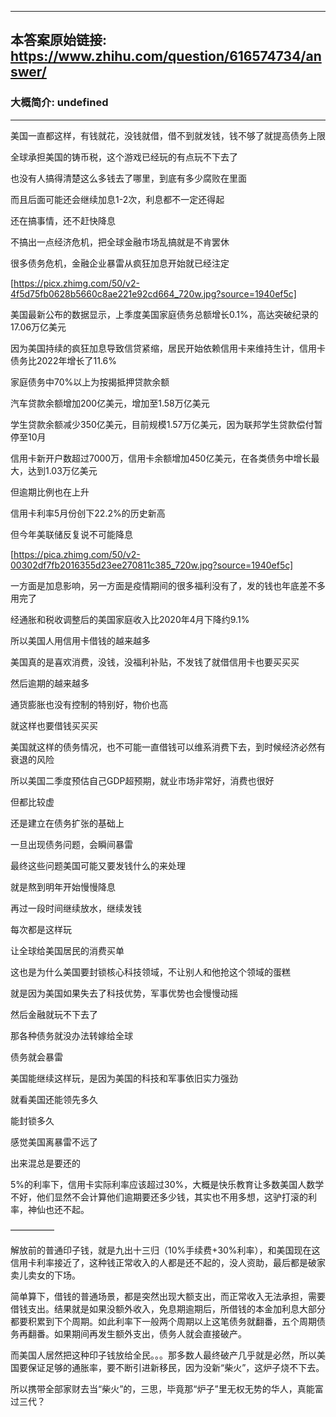 ----------------------------------------
## 本答案原始链接: https://www.zhihu.com/question/616574734/answer/
### 大概简介: undefined
----------------------------------------
美国一直都这样，有钱就花，没钱就借，借不到就发钱，钱不够了就提高债务上限

全球承担美国的铸币税，这个游戏已经玩的有点玩不下去了

也没有人搞得清楚这么多钱去了哪里，到底有多少腐败在里面

而且后面可能还会继续加息1-2次，利息都不一定还得起

还在搞事情，还不赶快降息

不搞出一点经济危机，把全球金融市场乱搞就是不肯罢休

很多债务危机，金融企业暴雷从疯狂加息开始就已经注定

[https://picx.zhimg.com/50/v2-4f5d75fb0628b5660c8ae221e92cd664_720w.jpg?source=1940ef5c]




美国最新公布的数据显示，上季度美国家庭债务总额增长0.1%，高达突破纪录的17.06万亿美元

因为美国持续的疯狂加息导致信贷紧缩，居民开始依赖信用卡来维持生计，信用卡债务比2022年增长了11.6%

家庭债务中70%以上为按揭抵押贷款余额

汽车贷款余额增加200亿美元，增加至1.58万亿美元

学生贷款余额减少350亿美元，目前规模1.57万亿美元，因为联邦学生贷款偿付暂停至10月

信用卡新开户数超过7000万，信用卡余额增加450亿美元，在各类债务中增长最大，达到1.03万亿美元

但逾期比例也在上升

信用卡利率5月份创下22.2%的历史新高

但今年美联储反复说不可能降息

[https://pica.zhimg.com/50/v2-00302df7fb2016355d23ee270811c385_720w.jpg?source=1940ef5c]

一方面是加息影响，另一方面是疫情期间的很多福利没有了，发的钱也年底差不多用完了

经通胀和税收调整后的美国家庭收入比2020年4月下降约9.1%

所以美国人用信用卡借钱的越来越多

美国真的是喜欢消费，没钱，没福利补贴，不发钱了就借信用卡也要买买买

然后逾期的越来越多

通货膨胀也没有控制的特别好，物价也高

就这样也要借钱买买买




美国就这样的债务情况，也不可能一直借钱可以维系消费下去，到时候经济必然有衰退的风险

所以美国二季度预估自己GDP超预期，就业市场非常好，消费也很好

但都比较虚

还是建立在债务扩张的基础上

一旦出现债务问题，会瞬间暴雷

最终这些问题美国可能又要发钱什么的来处理

就是熬到明年开始慢慢降息

再过一段时间继续放水，继续发钱

每次都是这样玩

让全球给美国居民的消费买单




这也是为什么美国要封锁核心科技领域，不让别人和他抢这个领域的蛋糕

就是因为美国如果失去了科技优势，军事优势也会慢慢动摇

然后金融就玩不下去了

那各种债务就没办法转嫁给全球

债务就会暴雷

美国能继续这样玩，是因为美国的科技和军事依旧实力强劲

就看美国还能领先多久

能封锁多久

感觉美国离暴雷不远了

出来混总是要还的

5%的利率下，信用卡实际利率应该超过30%，大概是快乐教育让多数美国人数学不好，他们显然不会计算他们逾期要还多少钱，其实也不用多想，这驴打滚的利率，神仙也还不起。

—————

解放前的普通印子钱，就是九出十三归（10%手续费+30%利率），和美国现在这信用卡利率接近了，这种钱正常收入的人都是还不起的，没人资助，最后都是破家卖儿卖女的下场。

简单算下，借钱的普通场景，都是突然出现大额支出，而正常收入无法承担，需要借钱支出。结果就是如果没额外收入，免息期逾期后，所借钱的本金加利息大部分都要积累到下个周期。如此利率下一般两个周期以上这笔债务就翻番，五个周期债务再翻番。如果期间再发生额外支出，债务人就会直接破产。

而美国人居然把这种印子钱放给全民。。。那多数人最终破产几乎就是必然，所以美国要保证足够的通胀率，要不断引进新移民，因为没新“柴火”，这炉子烧不下去。

所以携带全部家财去当“柴火”的，三思，毕竟那“炉子”里无权无势的华人，真能富过三代？